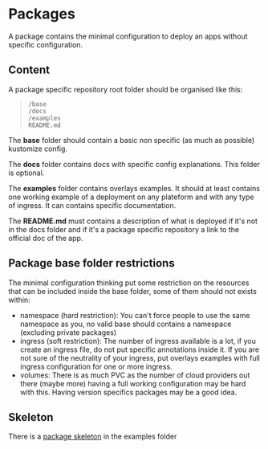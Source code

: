 # Packages

A package contains the minimal configuration to deploy an apps without specific configuration.

## Content

A package specific repository root folder should be organised like this:

> ```
> /base
> /docs
> /examples
> README.md
> ```

The **base** folder should contain a basic non specific (as much as possible) kustomize config.

The **docs** folder contains docs with specific config explanations. This folder is optional.

The **examples** folder contains overlays examples. It should at least contains one working example of a deployment on any plateform and with any type of ingress. It can contains specific documentation.

The **README.md** must contains a description of what is deployed if it's not in the docs folder and if it's a package specific repository a link to the official doc of the app.

## Package base folder restrictions

The minimal configuration thinking put some restriction on the resources that can be included inside the base folder, some of them should not exists within:

* namespace (hard restriction): You can't force people to use the same namespace as you, no valid base should contains a namespace (excluding private packages)
* ingress (soft restriction): The number of ingress available is a lot, if you create an ingress file, do not put specific annotations inside it. If you are not sure of the neutrality of your ingress, put overlays examples with full ingress configuration for one or more ingress.
* volumes: There is as much PVC as the number of cloud providers out there (maybe more) having a full working configuration may be hard with this. Having version specifics packages may be a good idea.

## Skeleton

There is a [package skeleton](../examples/package-skeleton) in the examples folder